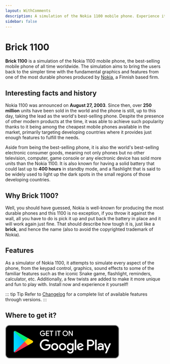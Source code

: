 ```yaml
---
layout: WithComments
description: A simulation of the Nokia 1100 mobile phone. Experience it on your smartphone/web browser
sidebar: false
---
```


# Brick 1100

<a-social />

**Brick 1100** is a simulation of the Nokia 1100 mobile phone, the best-selling mobile phone of all time worldwide. The simulation aims to bring the users back to the simpler time with the fundamental graphics and features from one of the most durable phones produced by [Nokia](https://en.wikipedia.org/wiki/Nokia), a Finnish based firm.

## Interesting facts and history

Nokia 1100 was announced on **August 27, 2003**. Since then, over **250 million** units have been sold in the world and the phone is still, up to this day, taking the lead as the world's best-selling phone. Despite the presence of other modern products at the time, it was able to achieve such popularity thanks to it being among the cheapest mobile phones available in the market, primarily targeting developing countries where it provides just enough features to fulfill the needs.

Aside from being the best-selling phone, it is also the world's best-selling electronic consumer goods, meaning not only phones but no other television, computer, game console or any electronic device has sold more units than the Nokia 1100. It is also known for having a solid battery that could last up to **400 hours** in standby mode, and a flashlight that is said to be widely used to light up the dark spots in the small regions of those developing countries.

## Why Brick 1100?

Well, you should have guessed, Nokia is well-known for producing the most durable phones and this 1100 is no exception, if you throw it against the wall, all you have to do is pick it up and put back the battery in place and it will work again just fine. That should describe how tough it is, just like a **brick**, and hence the name (also to avoid the copyrighted trademark of Nokia).

## Features

As a simulator of Nokia 1100, it attempts to simulate every aspect of the phone, from the keypad control, graphics, sound effects to some of the familiar features such as the iconic Snake game, flashlight, reminders, calculator, etc. Additionally, a few twists are added to make it more unique and fun to play with. Install now and experience it yourself!

::: tip Tip
Refer to [Changelog](./changelog.md) for a complete list of available features through versions.
:::

## Where to get it?

<div class="access">
  <a href="https://play.google.com/store/apps/details?id=com.visnalize.brick1100" target="_blank">
    <img src="/assets/access-store.png" alt="Play Store" />
  </a>
</div>
